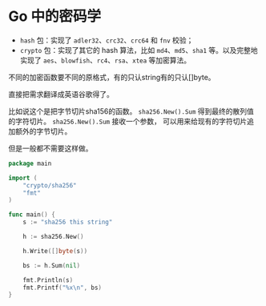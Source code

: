 # Go 中的密码学
-   `hash` 包：实现了 `adler32`、`crc32`、`crc64` 和 `fnv` 校验；
-   `crypto` 包：实现了其它的 hash 算法，比如 `md4`、`md5`、`sha1` 等。以及完整地实现了 `aes`、`blowfish`、`rc4`、`rsa`、`xtea` 等加密算法。


不同的加密函数要不同的原格式，有的只认string有的只认[]byte。

直接把需求翻译成英语谷歌得了。

比如说这个是把字节切片sha156的函数。
`sha256.New().Sum` 得到最终的散列值的字符切片。
`sha256.New().Sum` 接收一个参数， 可以用来给现有的字符切片追加额外的字节切片。

但是一般都不需要这样做。
```go
package main

import (
    "crypto/sha256"
    "fmt"
)

func main() {
    s := "sha256 this string"

    h := sha256.New()

    h.Write([]byte(s))

    bs := h.Sum(nil)

    fmt.Println(s)
    fmt.Printf("%x\n", bs)
}
```